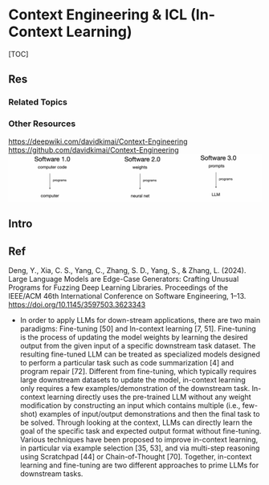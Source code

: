 # Context Engineering & ICL (In-Context Learning)

[TOC]



## Res
### Related Topics


### Other Resources
https://deepwiki.com/davidkimai/Context-Engineering
https://github.com/davidkimai/Context-Engineering
![](../../../../../../../Assets/Pics/Pasted%20image%2020250905000938.png)



## Intro



## Ref
Deng, Y., Xia, C. S., Yang, C., Zhang, S. D., Yang, S., & Zhang, L. (2024). Large Language Models are Edge-Case Generators: Crafting Unusual Programs for Fuzzing Deep Learning Libraries. Proceedings of the IEEE/ACM 46th International Conference on Software Engineering, 1–13. https://doi.org/10.1145/3597503.3623343
- In order to apply LLMs for down-stream applications, there are two main paradigms: Fine-tuning [50] and In-context learning [7, 51]. Fine-tuning is the process of updating the model weights by learning the desired output from the given input of a specific downstream task dataset. The resulting fine-tuned LLM can be treated as specialized models designed to perform a particular task such as code summarization [4] and program repair [72]. Different from fine-tuning, which typically requires large downstream datasets to update the model, in-context learning only requires a few examples/demonstration of the downstream task. In-context learning directly uses the pre-trained LLM without any weight modification by constructing an input which contains multiple (i.e., few-shot) examples of input/output demonstrations and then the final task to be solved. Through looking at the context, LLMs can directly learn the goal of the specific task and expected output format without fine-tuning. Various techniques have been proposed to improve in-context learning, in particular via example selection [35, 53], and via multi-step reasoning using Scratchpad [44] or Chain-of-Thought [70]. Together, in-context learning and fine-tuning are two different approaches to prime LLMs for downstream tasks.
